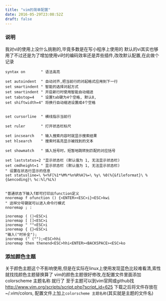 ```yaml
---
title: "vim的简单配置"
date: 2016-05-29T23:08:52Z
draft: false
---
```


###  说明

我对vi的使用上没什么挑剔的,毕竟多数是在写小程序上使用的
默认的vi其实也够用了不过还是为了增加使用vi时的编码效率还是弄些插件,改改默认配置,在此做个记录

```vim
syntax on       " 语法高亮

set autoindent  " 自动对齐,把当前行的对起格式应用到下一行
set smartindent " 智能的选择对起方式
set smartindent " 开启新行时使用智能自动缩进
set tabstop=4   " 设置tab键为4个空格, 默认8,
set shiftwidth=4" 将换行自动缩进设置成4个空格


set cursorline  " 横线指示当前行

set ruler       " 打开状态栏标尺

set incsearch   " 输入搜索内容时就显示搜索结果
set hlsearch    " 搜索时高亮显示被找到的文本

set showmatch   " 插入括号时，短暂地跳转到匹配的对应括号

set laststatus=2 "显示状态栏 (默认值为 1, 无法显示状态栏)
set cmdheight=1 " 显示状态栏 (默认值为 1, 无法显示状态栏)
" 设置在状态行显示的信息
set statusline=\ %<%F[%1*%M%*%n%R%H]%=\ %y\ %0(%{&fileformat}\ %{&encoding}\ %c:%l/%L%)


"普通状态下输入f即可打印出function定义
nnoremap f ofunction () {<ENTER><ESC>i}<ESC>kwi
" 这样分号键就可以进入命令行模式
nnoremap ; :

inoremap ( ()<ESC>i
inoremap [ []<ESC>i
inoremap " ""<ESC>i
inoremap { {}<ESC>i
"输入("时补全");
inoremap (" ("");<ESC>hhi
inoremap then thenend<ESC>hhi<ENTER><BACKSPACE><ESC>ko
```



### 添加颜色主题

关于颜色主题这个不影响使用,但是在实际在linux上使用发现蓝色比较难看清,索性就找找颜色主题替换算了
vim的颜色主题很好修改,在配置文件里面添加 colorscheme 主题名称 就行了
至于主题可以到vim官网或github找
http://www.vim.org/scripts/script.php?script_id=625
下载之后将文件存放在~/.vim/colors, 配置文件上加上`colorscheme 主题名称`(其实就是主题的文件名)

